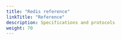 ```yaml
---
title: "Redis reference"
linkTitle: "Reference"
description: Specifications and protocols
weight: 70
---
```

